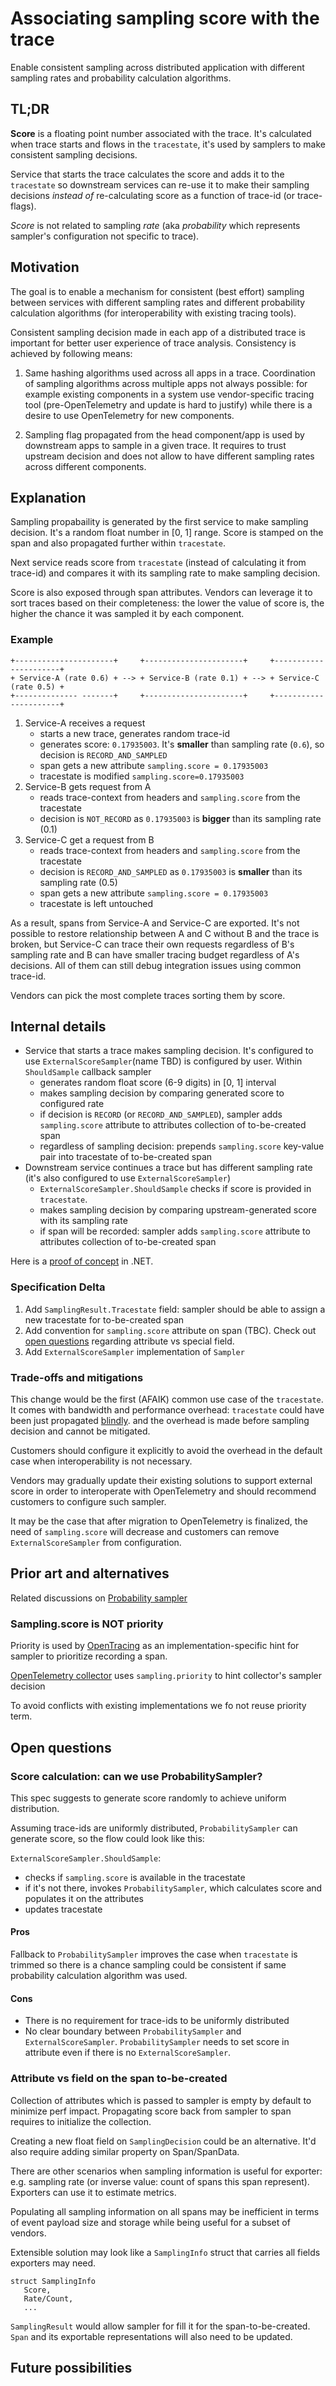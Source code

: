 # Associating sampling score with the trace

Enable consistent sampling across distributed application with different
sampling rates and probability calculation algorithms.

## TL;DR

**Score** is a floating point number associated with
the trace. It's calculated when trace starts and flows in the `tracestate`, 
it's used by samplers to make consistent sampling decisions.

Service that starts the trace calculates the score and adds it to the
`tracestate` so downstream services can re-use it to make their sampling
decisions *instead of* re-calculating score as a function of trace-id
(or trace-flags).

*Score* is not related to sampling *rate* (aka *probability* which represents
sampler's configuration not specific to trace).

## Motivation

The goal is to enable a mechanism for consistent (best effort) sampling
between services with different sampling rates and different probability
calculation algorithms (for interoperability with existing tracing tools).

Consistent sampling decision made in each app of a distributed trace is
important for better user experience of trace analysis. Consistency is achieved
by following means:

1. Same hashing algorithms used across all apps in a trace.
   Coordination of sampling algorithms across multiple apps not always possible:
   for example existing components in a system use vendor-specific
   tracing tool (pre-OpenTelemetry and update is hard to justify) while there
   is a desire to use OpenTelemetry for new components.

2. Sampling flag propagated from the head component/app is used by downstream
   apps to sample in a given trace.
   It requires to trust upstream decision and does not allow to have different
   sampling rates across different components.

## Explanation

Sampling propabaility is generated by the first service to make sampling
decision. It's a random float number in [0, 1] range.
Score is stamped on the span and also propagated further within `tracestate`.

Next service reads score from `tracestate` (instead of calculating it from
trace-id) and compares it with its sampling rate to make sampling decision.

Score is also exposed through span attributes. Vendors can leverage it
to sort traces based on their completeness: the lower the value of score is,
the higher the chance it was sampled it by each component.

### Example

```
+----------------------+     +----------------------+     +----------------------+
+ Service-A (rate 0.6) + --> + Service-B (rate 0.1) + --> + Service-C (rate 0.5) +
+-------------- -------+     +----------------------+     +----------------------+
```

1. Service-A receives a request
   - starts a new trace, generates random trace-id
   - generates score: `0.17935003`. It's **smaller** than sampling rate
     (`0.6`), so decision is `RECORD_AND_SAMPLED`
   - span gets a new attribute `sampling.score = 0.17935003`
   - tracestate is modified `sampling.score=0.17935003`
2. Service-B gets request from A
   - reads trace-context from headers and `sampling.score` from the
     tracestate
   - decision is `NOT_RECORD` as `0.17935003` is **bigger** than its
     sampling rate (0.1)
3. Service-C get a request from B
   - reads trace-context from headers and `sampling.score` from the
     tracestate
   - decision is `RECORD_AND_SAMPLED` as `0.17935003` is **smaller** than its
     sampling rate (0.5)
   - span gets a new attribute `sampling.score = 0.17935003`
   - tracestate is left untouched

As a result, spans from Service-A and Service-C are exported.
It's not possible to restore relationship between A and C without B and the
trace is broken, but Service-C can trace their own requests regardless of B's
sampling rate and B can have smaller tracing budget regardless of A's decisions.
All of them can still debug integration issues using common trace-id.

Vendors can pick the most complete traces sorting them by score.

## Internal details

- Service that starts a trace makes sampling decision.  It's configured to use
`ExternalScoreSampler`(name TBD) is configured by user. Within `ShouldSample`
callback sampler
  - generates random float score (6-9 digits) in [0, 1] interval
  - makes sampling decision by comparing generated score to configured rate
  - if decision is `RECORD` (or `RECORD_AND_SAMPLED`), sampler adds
    `sampling.score` attribute to attributes collection of to-be-created span
  - regardless of sampling decision: prepends `sampling.score` key-value pair
    into tracestate of to-be-created span
- Downstream service continues a trace but has different sampling rate (it's
  also configured to use `ExternalScoreSampler`)
  - `ExternalScoreSampler.ShouldSample` checks if score is provided in
    `tracestate`.
  - makes sampling decision by comparing upstream-generated score with its
    sampling rate
  - if span will be recorded: sampler adds `sampling.score` attribute to
    attributes collection of to-be-created span

Here is a [proof of concept](https://github.com/lmolkova/opentelemetry-dotnet/pull/1)
in .NET.

### Specification Delta

1. Add `SamplingResult.Tracestate` field: sampler should be able to assign a
   new tracestate for to-be-created span
2. Add convention for `sampling.score` attribute on span (TBC). Check out
   [open questions](open-questions) regarding attribute vs special field.
3. Add `ExternalScoreSampler` implementation of `Sampler`

### Trade-offs and mitigations

This change would be the first (AFAIK) common use case of the `tracestate`.
It comes with bandwidth and performance overhead: `tracestate` could have
been just propagated [blindly](https://github.com/open-telemetry/opentelemetry-specification/issues/478).
and the overhead is made before sampling decision and cannot be mitigated.

Customers should configure it explicitly to avoid the overhead in the default
case when interoperability is not necessary.

Vendors may gradually update their existing solutions to support external
score in order to interoperate with OpenTelemetry and should recommend
customers to configure such sampler.

It may be the case that after migration to OpenTelemetry is finalized, the need
of `sampling.score` will decrease and customers can remove
`ExternalScoreSampler` from configuration.

## Prior art and alternatives

Related discussions on [Probability sampler](https://github.com/open-telemetry/opentelemetry-specification/pull/570)

### Sampling.score is NOT priority

Priority is used by [OpenTracing](https://github.com/opentracing/specification/blob/master/semantic_conventions.md)
as an implementation-specific hint for sampler to prioritize recording a span.

[OpenTelemetry collector](https://github.com/open-telemetry/opentelemetry-collector/blob/60b03d0d2d503351501291b30836d2126487a741/processor/samplingprocessor/probabilisticsamplerprocessor/testdata/config.yaml#L10)
uses `sampling.priority` to hint collector's sampler decision

To avoid conflicts with existing implementations we fo not reuse priority term.

## Open questions

### Score calculation: can we use ProbabilitySampler?

This spec suggests to generate score randomly to achieve uniform
distribution.

Assuming trace-ids are uniformly distributed, `ProbabilitySampler` can generate
score, so the flow could look like this:

`ExternalScoreSampler.ShouldSample`:

- checks if `sampling.score` is available in the tracestate
- if it's not there, invokes `ProbabilitySampler`, which calculates score
  and populates it on the attributes
- updates tracestate

#### Pros

Fallback to `ProbabilitySampler` improves the case when `tracestate` is trimmed
so there is a chance sampling could be consistent if same probability
calculation algorithm was used.

#### Cons

- There is no requirement for trace-ids to be uniformly distributed
- No clear boundary between `ProbabilitySampler` and `ExternalScoreSampler`.
`ProbabilitySampler` needs to set score in attribute even if there is no
`ExternalScoreSampler`.

### Attribute vs field on the span to-be-created

Collection of attributes which is passed to sampler is empty by default to
minimize perf impact. Propagating score back from sampler to span requires
to initialize the collection.

Creating a new float field on `SamplingDecision` could be an alternative.
It'd also require adding similar property on Span/SpanData.

There are other scenarios when sampling information is useful for
exporter: e.g. sampling rate (or inverse value: count of spans
this span represent). Exporters can use it to estimate metrics.

Populating all sampling information on all spans may be inefficient in terms of
event payload size and storage while being useful for a subset of vendors.

Extensible solution may look like a `SamplingInfo` struct that carries all
fields exporters may need.

```
struct SamplingInfo
   Score,
   Rate/Count,
   ...
```

`SamplingResult` would allow sampler for fill it for the span-to-be-created.
`Span` and its exportable representations will also need to be updated.

## Future possibilities
